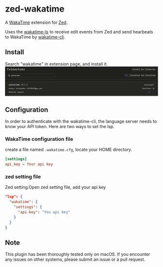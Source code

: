 # zed-wakatime

A [WakaTime](https://wakatime.com/) extension for [Zed](https://zed.dev/).

Uses the [wakatime-ls](https://github.com/wakatime/zed-wakatime/tree/master/wakatime-ls) to receive edit events from Zed and send hearbeats to WakaTime by [wakatime-cli](https://github.com/wakatime/wakatime-cli).

## Install
Search "wakatime" in extension page, and install it.
![type install](./images/install.png)

## Configuration
In order to authenticate with the wakatime-cli, the language server needs to know your API token.
Here are two ways to set the lsp.

### WakaTime configuration file
create a file named `.wakatime.cfg`, locate your HOME directory.
```toml
[settings]
api_key = Your api key
```

### zed setting file
Zed setting.Open zed setting file, add your api key
```json
"lsp": {
  "wakatime": {
    "settings": {
      "api-key": "You api key"
    }
  }
}
```

## Note
This plugin has been thoroughly tested only on macOS. If you encounter any issues on other systems, please submit an issue or a pull request.

